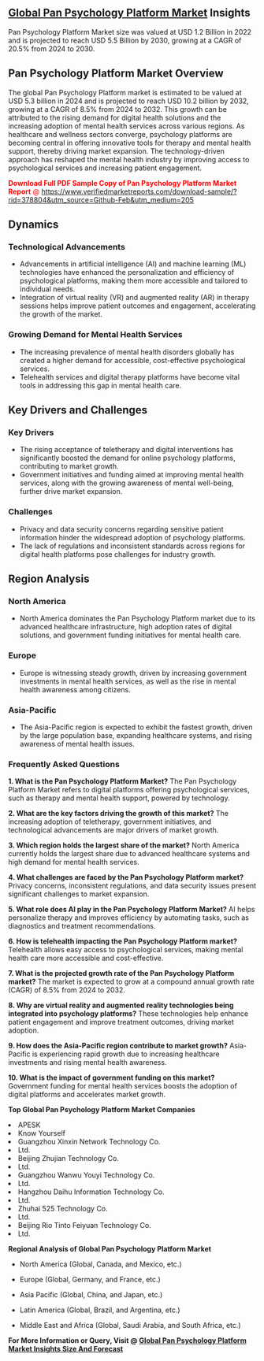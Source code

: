 <h2><a href="https://www.verifiedmarketreports.com/download-sample/?rid=378804&amp;utm_source=Github&amp;utm_medium=205" target="_blank">Global Pan Psychology Platform Market</a> Insights</h2><p>Pan Psychology Platform Market size was valued at USD 1.2 Billion in 2022 and is projected to reach USD 5.5 Billion by 2030, growing at a CAGR of 20.5% from 2024 to 2030.</p><p> <h2>Pan Psychology Platform Market Overview</h2> <p>The global Pan Psychology Platform market is estimated to be valued at USD 5.3 billion in 2024 and is projected to reach USD 10.2 billion by 2032, growing at a CAGR of 8.5% from 2024 to 2032. This growth can be attributed to the rising demand for digital health solutions and the increasing adoption of mental health services across various regions. As healthcare and wellness sectors converge, psychology platforms are becoming central in offering innovative tools for therapy and mental health support, thereby driving market expansion. The technology-driven approach has reshaped the mental health industry by improving access to psychological services and increasing patient engagement.</p> <p><p><span class=""><span style="color: #ff0000;"><strong>Download Full PDF Sample Copy of Pan Psychology Platform Market Report</strong> @ </span><a href="https://www.verifiedmarketreports.com/download-sample/?rid=378804&amp;utm_source=Github-Feb&amp;utm_medium=205" target="_blank">https://www.verifiedmarketreports.com/download-sample/?rid=378804&amp;utm_source=Github-Feb&amp;utm_medium=205</a></span></p></p> <h2>Dynamics</h2> <h3>Technological Advancements</h3> <ul> <li>Advancements in artificial intelligence (AI) and machine learning (ML) technologies have enhanced the personalization and efficiency of psychological platforms, making them more accessible and tailored to individual needs.</li> <li>Integration of virtual reality (VR) and augmented reality (AR) in therapy sessions helps improve patient outcomes and engagement, accelerating the growth of the market.</li> </ul> <h3>Growing Demand for Mental Health Services</h3> <ul> <li>The increasing prevalence of mental health disorders globally has created a higher demand for accessible, cost-effective psychological services.</li> <li>Telehealth services and digital therapy platforms have become vital tools in addressing this gap in mental health care.</li> </ul> <h2>Key Drivers and Challenges</h2> <h3>Key Drivers</h3> <ul> <li>The rising acceptance of teletherapy and digital interventions has significantly boosted the demand for online psychology platforms, contributing to market growth.</li> <li>Government initiatives and funding aimed at improving mental health services, along with the growing awareness of mental well-being, further drive market expansion.</li> </ul> <h3>Challenges</h3> <ul> <li>Privacy and data security concerns regarding sensitive patient information hinder the widespread adoption of psychology platforms.</li> <li>The lack of regulations and inconsistent standards across regions for digital health platforms pose challenges for industry growth.</li> </ul> <h2>Region Analysis</h2> <h3>North America</h3> <ul> <li>North America dominates the Pan Psychology Platform market due to its advanced healthcare infrastructure, high adoption rates of digital solutions, and government funding initiatives for mental health care.</li> </ul> <h3>Europe</h3> <ul> <li>Europe is witnessing steady growth, driven by increasing government investments in mental health services, as well as the rise in mental health awareness among citizens.</li> </ul> <h3>Asia-Pacific</h3> <ul> <li>The Asia-Pacific region is expected to exhibit the fastest growth, driven by the large population base, expanding healthcare systems, and rising awareness of mental health issues.</li> </ul> <h3>Frequently Asked Questions</h3> <p><b>1. What is the Pan Psychology Platform Market?</b> The Pan Psychology Platform Market refers to digital platforms offering psychological services, such as therapy and mental health support, powered by technology.</p> <p><b>2. What are the key factors driving the growth of this market?</b> The increasing adoption of teletherapy, government initiatives, and technological advancements are major drivers of market growth.</p> <p><b>3. Which region holds the largest share of the market?</b> North America currently holds the largest share due to advanced healthcare systems and high demand for mental health services.</p> <p><b>4. What challenges are faced by the Pan Psychology Platform market?</b> Privacy concerns, inconsistent regulations, and data security issues present significant challenges to market expansion.</p> <p><b>5. What role does AI play in the Pan Psychology Platform Market?</b> AI helps personalize therapy and improves efficiency by automating tasks, such as diagnostics and treatment recommendations.</p> <p><b>6. How is telehealth impacting the Pan Psychology Platform market?</b> Telehealth allows easy access to psychological services, making mental health care more accessible and cost-effective.</p> <p><b>7. What is the projected growth rate of the Pan Psychology Platform market?</b> The market is expected to grow at a compound annual growth rate (CAGR) of 8.5% from 2024 to 2032.</p> <p><b>8. Why are virtual reality and augmented reality technologies being integrated into psychology platforms?</b> These technologies help enhance patient engagement and improve treatment outcomes, driving market adoption.</p> <p><b>9. How does the Asia-Pacific region contribute to market growth?</b> Asia-Pacific is experiencing rapid growth due to increasing healthcare investments and rising mental health awareness.</p> <p><b>10. What is the impact of government funding on this market?</b> Government funding for mental health services boosts the adoption of digital platforms and accelerates market growth.</p> </p><p><strong>Top Global Pan Psychology Platform Market Companies</strong></p><div data-test-id=""><p><li>APESK</li><li> Know Yourself</li><li> Guangzhou Xinxin Network Technology Co.</li><li> Ltd.</li><li> Beijing Zhujian Technology Co.</li><li> Ltd.</li><li> Guangzhou Wanwu Youyi Technology Co.</li><li> Ltd.</li><li> Hangzhou Daihu Information Technology Co.</li><li> Ltd.</li><li> Zhuhai 525 Technology Co.</li><li> Ltd.</li><li> Beijing Rio Tinto Feiyuan Technology Co.</li><li> Ltd.</li></p><div><strong>Regional Analysis of&nbsp;Global Pan Psychology Platform Market</strong></div><ul><li dir="ltr"><p dir="ltr">North America&nbsp;(Global, Canada, and Mexico, etc.)</p></li><li dir="ltr"><p dir="ltr">Europe (Global, Germany, and France, etc.)</p></li><li dir="ltr"><p dir="ltr">Asia Pacific&nbsp;(Global, China, and Japan, etc.)</p></li><li dir="ltr"><p dir="ltr">Latin America&nbsp;(Global, Brazil, and Argentina, etc.)</p></li><li dir="ltr">Middle East and Africa&nbsp;(Global, Saudi Arabia, and South Africa, etc.)</li></ul><p><strong>For More Information or Query, Visit @&nbsp;</strong><strong><a href="https://www.verifiedmarketreports.com/product/pan-psychology-platform-market/?utm_source=Github&amp;utm_medium=205" target="_blank">Global Pan Psychology Platform Market Insights Size And Forecast</a></strong></p></div>
